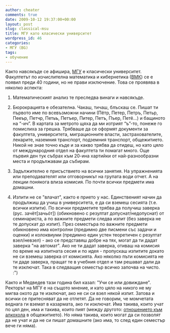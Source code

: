 ```yaml
---
author: cheater
comments: true
date: 2009-10-12 19:37:00+00:00
layout: post
slug: classical-msu
title: МГУ като класически университет
wordpress_id: 46
categories:
- МГУ (BG)
tags:
- обучение
---
```




Както навсякъде се афишира, [МГУ](http://msu.ru/) е класически университет. Факултетът по изчислителна математика и кибернетика ([ВМК](http://www.cs.msu.ru/)) се е появил преди 40 години, но не прави изключение. Това се проявява в няколко аспекта:
<!-- more -->

1. Математическият анализ те преследва винаги и навсякъде.

2. Бюрокрацията е обезателна. Чакаш, тичаш, блъскаш се. Пишат ти първото име по всевъзможни начини (Пётр, Петер, Петръ, Петьр, Пееър, Петчр, Петьъ, Петъер, Питер, Петъ, Пъер, Петё...) и бащиното на “-ич”. В картата за метрото щяха да ми изтрият “ъ”-то, понеже го помислиха за грешка. Трябваше да се оформят документи за факултета, университета, миграционните власти, застрахователите, лекарите, наземния транспорт, подземния транспорт, общежитието. Никой не знае точно къде и за какво трябва да отидеш, но като цяло от международния отдел на факултета ти помагат много. Още първия ден тук събрах към 20-ина хартийки от най-разнообразни места и продължавам да събирам.








3. Задължително е присъствието на всички занятия. На упражненията или преподавателят или отговорникът на групата води отчет. А на лекции понякога влиза комисия. По почти всички предмети има домашни.

4. Изпити не се "влачат", както е прието у нас. Единственият начин да продължиш да учиш в университета, е да си вземеш сесията (т.е. всички изпити). По всички предметите трябва да получиш заверка (рус. зачёт[зачьóт]) (обикновено с резултат допуснат/недопуснат) от семинариста, а по важните предмети следва изпит (без заверка не те допускат до изпит). През семестъра по важните предмети обикновено има контролни (предимно две писмени със задачи и оценки) и колоквиуми (предимно един устен теоретичен с резултат взел/невзел) - ако се представяш добре на тях, могат да ти дадат заверка "на автомат". Ако не ти дадат заверка, отиваш на комисия по време на изпитната сесия и по идея - пропускаш изпитите докато не си вземеш заверка от комисията. Ако няколко пъти комисията не ти даде заверка, пращат те в учебния отдел и там решават дали да те изключат. Така в следващия семестър всичко започва на чисто. :")

Както и Медведев тази година бил казал: "Учи се или довиждане". Ректорът на МГУ е на същото мнение, и като цяло на никого не му мигва окото да те изключат, ако не си си взел някой изпит. Затова и всички се притесняват да не отлетят. Да не говорим, че момчетата веднага ги вземат в казармата, ако ги изключат. Има такива, които учат по цял ден, има и такива, които пият (между другото: [отношението към алкохола](http://urthwurm.hit.bg/IMG_1604_underlined.JPG) в общежитието). Но няма такива, които могат да си позволят да не учат и да не си пишат домашните (ако има, то след един семестър вече ги няма).


